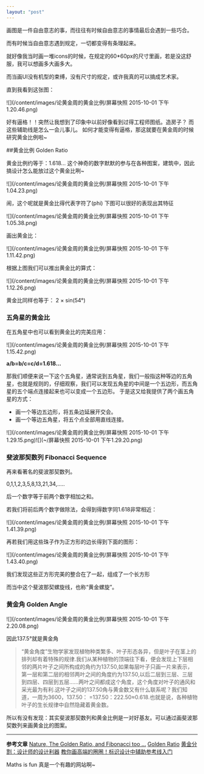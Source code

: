 ```yaml
---
layout: "post"
---
```


画图是一件自由意志的事，而往往有时候自由意志的事情最后会遇到一些巧合。
 
而有时候当自由意志遇到规定，一切都变得有条理起来。 

就好像我当时画一堆icons的时候，在规定的60*60px的尺寸里画，若是没这舒服，我可以想画多大画多大。
 
而当画UI没有机型的束缚，没有尺寸的规定，或许我真的可以搞成艺术家。 

直到我看到这张图：

![](/content/images/论黄金周的黄金比例/屏幕快照 2015-10-01 下午1.20.46.png)


好有逼格！！突然让我想到了印象中以前好像看到过得工程师图纸。造房子？ 
而这些辅助线是怎么一会儿事儿。 如何才能变得有逼格，那这就要在黄金周的时候研究黄金比例啦~ 

##黄金比例 Golden Ratio  

黄金比例约等于：1.618...
这个神奇的数字默默的参与在各种图案，建筑中，因此搞设计怎么能放过这个黄金比咧~

![](/content/images/论黄金周的黄金比例/屏幕快照 2015-10-01 下午1.04.23.png)

闹，这个呢就是黄金比得代表字符了(phi)
下图可以很好的表现出其特征

![](/content/images/论黄金周的黄金比例/屏幕快照 2015-10-01 下午1.05.38.png)

画出黄金比：

![](/content/images/论黄金周的黄金比例/屏幕快照 2015-10-01 下午1.11.42.png)

根据上图我们可以推出黄金比的算式： 

![](/content/images/论黄金周的黄金比例/屏幕快照 2015-10-01 下午1.12.26.png)

黄金比同样也等于：  2 × sin(54°)

### 五角星的黄金比

在五角星中也可以看到黄金比的完美应用： 

![](/content/images/论黄金周的黄金比例/屏幕快照 2015-10-01 下午1.15.42.png)

**a/b=b/c=c/d=1.618...**

那我们顺便来说一下这个五角星，通常说到五角星，我们一般指这种等边的五角星，也就是规则的，仔细观察，我们可以发现五角星的中间是一个五边形，而五角星的五个端点连接起来也可以变成一个五边形。 
于是这又给我提供了两个画五角星的方式： 

* 画一个等边五边形，将五条边延展开交会。
* 画一个等边五角星，将五个点全部用直线连接。

![](/content/images/论黄金周的黄金比例/屏幕快照 2015-10-01 下午1.29.15.png)![](~/屏幕快照 2015-10-01 下午1.29.20.png)


### 斐波那契数列 Fibonacci Sequence

再来看著名的斐波那契数列。

0,1,1,2,3,5,8,13,21,34,.....

后一个数字等于前两个数字相加之和。

若我们将前后两个数字做除法，会得到得数字同1.618非常相近：

![](/content/images/论黄金周的黄金比例/屏幕快照 2015-10-01 下午1.41.39.png)

再若我们用这些珠子作为正方形的边长得到下面的图形： 

![](/content/images/论黄金周的黄金比例/屏幕快照 2015-10-01 下午1.43.40.png)

我们发现这些正方形完美的整合在了一起，组成了一个长方形

而当中这个斐波那契螺旋线，也称“黄金螺旋”。

### 黄金角 Golden Angle 

![](/content/images/论黄金周的黄金比例/屏幕快照 2015-10-01 下午2.20.08.png)

因此137.5°就是黄金角

> “黄金角度”生物学家发现植物种类繁多、叶子形态各异，但是叶子在茎上的排列却有着特殊的规律.我们从某种植物的顶端往下看，便会发现上下层相邻的两片叶子之间所构成的角约为137.50,如果每层叶子只画一片来表示，第一层和第二层的相邻两叶之间的角度约为137.50,以后二层到三层、三层到四层、四层到五层……两叶之间都成这个角度，这个角度对叶子的通风和采光最为有利.这叶子之间的137.50角与黄金数又有什么联系呢？我们知道，一周为3600，137.50： =137.50：222.50≈0.618.也就是说，各种植物叶子的生长规律中自然隐藏着黄金数。

所以有没有发现：其实斐波那契数列和黄金比例是一对好基友。可以通过画斐波那契数列来画黄金比的图案。  



****** 

**参考文章**
[Nature, The Golden Ratio, and Fibonacci too ...](http://www.mathsisfun.com/numbers/nature-golden-ratio-fibonacci.html)
[Golden Ratio](http://www.mathsisfun.com/numbers/golden-ratio.html)
[黄金分割：设计师的设计利器](http://www.uisdc.com/%E9%BB%84%E9%87%91%E5%88%86%E5%89%B2%EF%BC%9A%E8%AE%BE%E8%AE%A1%E5%B8%88%E7%9A%84%E8%AE%BE%E8%AE%A1%E5%88%A9%E5%99%A8)
[教你画高端的圈圈！标识设计中辅助参考线入门](http://www.uisdc.com/logo-design-auxiliary-line#)

Maths is fun 真是一个有趣的网站啊~ 

